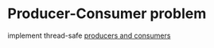 # Producer-Consumer problem

implement thread-safe [producers and consumers](https://en.wikipedia.org/wiki/Producer%E2%80%93consumer_problem)